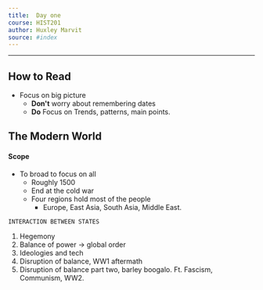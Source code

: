 ```yaml
---
title:  Day one 
course: HIST201 
author: Huxley Marvit
source: #index
---
```


---

## How to Read
- Focus on big picture
	- **Don't** worry about remembering dates
	- **Do** Focus on Trends, patterns, main points.


## The Modern World
#### Scope 
- To broad to focus on all
	- Roughly 1500
	- End at the cold war
	- Four regions hold most of the people
		- Europe, East Asia, South Asia, Middle East.

`INTERACTION BETWEEN STATES`

1. Hegemony 
2. Balance of power -> global order 
3. Ideologies and tech 
4. Disruption of balance, WW1 aftermath 
5. Disruption of balance part two, barley boogalo. Ft. Fascism, Communism, WW2. 